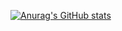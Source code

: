 [![Anurag's GitHub stats](https://github-readme-stats.vercel.app/api?username=aiden0023)](https://github.com/anuraghazra/github-readme-stats)

